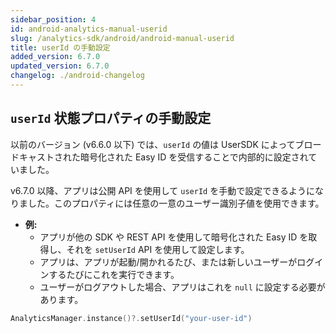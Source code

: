 ```yaml
---
sidebar_position: 4
id: android-analytics-manual-userid
slug: /analytics-sdk/android/android-manual-userid
title: userId の手動設定
added_version: 6.7.0
updated_version: 6.7.0
changelog: ./android-changelog
---
```


## `userId` 状態プロパティの手動設定

以前のバージョン (v6.6.0 以下) では、`userId` の値は UserSDK によってブロードキャストされた暗号化された Easy ID を受信することで内部的に設定されていました。

v6.7.0 以降、アプリは公開 API を使用して `userId` を手動で設定できるようになりました。このプロパティには任意の一意のユーザー識別子値を使用できます。

- **例:**
  - アプリが他の SDK や REST API を使用して暗号化された Easy ID を取得し、それを `setUserId` API を使用して設定します。
  - アプリは、アプリが起動/開かれるたび、または新しいユーザーがログインするたびにこれを実行できます。
  - ユーザーがログアウトした場合、アプリはこれを `null` に設定する必要があります。

```kotlin
AnalyticsManager.instance()?.setUserId("your-user-id")
```

